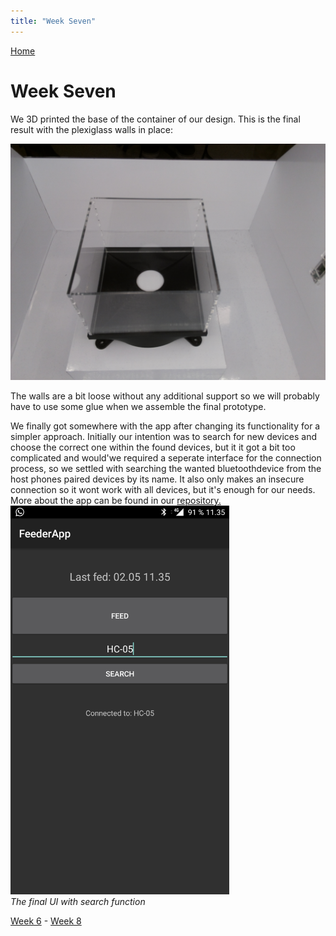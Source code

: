 ```yaml
---
title: "Week Seven"
---
```


[Home](https://kpalok.github.io/Digifab/)

# Week Seven

We 3D printed the base of the container of our design. This is the final result with the plexiglass walls in place:

![Image missing](https://github.com/kpalok/Digifab/blob/gh-pages/Images/ContainerProtoBooth.jpg?raw=true)

The walls are a bit loose without any additional support so we will probably have to use some glue when we assemble the final prototype.

We finally got somewhere with the app after changing its functionality for a simpler approach. Initially our intention was to search for new devices and choose the correct one within the found devices, but it it got a bit too complicated and would'we required a seperate interface for the connection process, so we settled with searching the wanted bluetoothdevice from the host phones paired devices by its name. It also only makes an insecure connection so it wont work with all devices, but it's enough for our needs. More about the app can be found in our [repository.](https://github.com/kpalok/Digifab/tree/master/FeederApp)
<img src="https://raw.githubusercontent.com/kpalok/Digifab/gh-pages/Images/Screenshot_20180502-113553.jpg" width="350">                   
*The final UI with search function*

[Week 6](https://kpalok.github.io/Digifab/2018/04/16/weekly-report.html) - [Week 8](https://kpalok.github.io/Digifab/2018/05/02/weekly-report.html)
